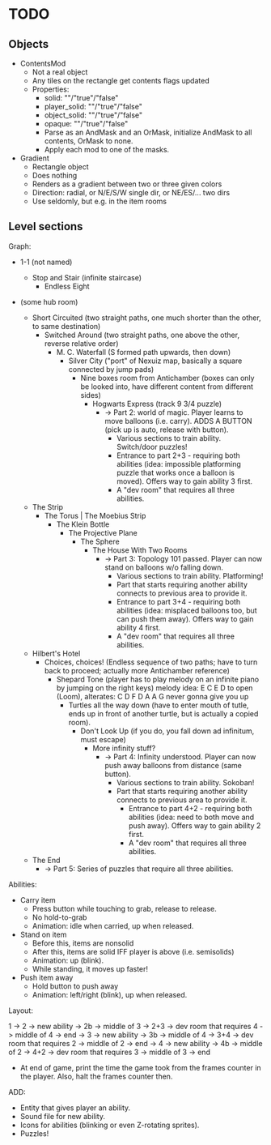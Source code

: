 # TODO

## Objects

* ContentsMod
  * Not a real object
  * Any tiles on the rectangle get contents flags updated
  * Properties:
    * solid: ""/"true"/"false"
    * player_solid: ""/"true"/"false"
    * object_solid: ""/"true"/"false"
    * opaque: ""/"true"/"false"
    * Parse as an AndMask and an OrMask, initialize AndMask to all contents, OrMask to none.
    * Apply each mod to one of the masks.
* Gradient
  * Rectangle object
  * Does nothing
  * Renders as a gradient between two or three given colors
  * Direction: radial, or N/E/S/W single dir, or NE/ES/... two dirs
  * Use seldomly, but e.g. in the item rooms

## Level sections

Graph:

* 1-1 (not named)
  * Stop and Stair (infinite staircase)
    * Endless Eight

* (some hub room)
  * Short Circuited (two straight paths, one much shorter than the other, to same destination)
    * Switched Around (two straight paths, one above the other, reverse relative order)
      * M. C. Waterfall (S formed path upwards, then down)
        * Silver City ("port" of Nexuiz map, basically a square connected by jump pads)
          * Nine boxes room from Antichamber (boxes can only be looked into, have different content from different sides)
            * Hogwarts Express (track 9 3/4 puzzle)
              * -> Part 2: world of magic. Player learns to move balloons (i.e. carry). ADDS A BUTTON (pick up is auto, release with button).
                * Various sections to train ability. Switch/door puzzles!
                * Entrance to part 2+3 - requiring both abilities (idea: impossible platforming puzzle that works once a balloon is moved). Offers way to gain ability 3 first.
                * A "dev room" that requires all three abilities.
  * The Strip
    * The Torus | The Moebius Strip
      * The Klein Bottle
        * The Projective Plane
          * The Sphere
            * The House With Two Rooms
              * -> Part 3: Topology 101 passed. Player can now stand on balloons w/o falling down.
                * Various sections to train ability. Platforming!
                * Part that starts requiring another ability connects to previous area to provide it.
                * Entrance to part 3+4 - requiring both abilities (idea: misplaced balloons too, but can push them away). Offers way to gain ability 4 first.
                * A "dev room" that requires all three abilities.
  * Hilbert's Hotel
    * Choices, choices! (Endless sequence of two paths; have to turn back to proceed; actually more Antichamber reference)
      * Shepard Tone (player has to play melody on an infinite piano by jumping on the right keys) melody idea: E C E D to open (Loom), alterates: C D F D A A G never gonna give you up
        * Turtles all the way down (have to enter mouth of tutle, ends up in front of another turtle, but is actually a copied room).
          * Don't Look Up (if you do, you fall down ad infinitum, must escape)
            * More infinity stuff?
              * -> Part 4: Infinity understood. Player can now push away balloons from distance (same button).
                * Various sections to train ability. Sokoban!
                * Part that starts requiring another ability connects to previous area to provide it.
                  * Entrance to part 4+2 - requiring both abilities (idea: need to both move and push away). Offers way to gain ability 2 first.
                  * A "dev room" that requires all three abilities.
  * The End
    * -> Part 5: Series of puzzles that require all three abilities.

Abilities:
- Carry item
  - Press button while touching to grab, release to release.
  - No hold-to-grab
  - Animation: idle when carried, up when released.
- Stand on item
  - Before this, items are nonsolid
  - After this, items are solid IFF player is above (i.e. semisolids)
  - Animation: up (blink).
  - While standing, it moves up faster!
- Push item away
  - Hold button to push away
  - Animation: left/right (blink), up when released.

Layout:

1
-> 2
   -> new ability
   -> 2b
      -> middle of 3
      -> 2+3
         -> dev room that requires 4
         -> middle of 4
         -> end
-> 3
   -> new ability
   -> 3b
      -> middle of 4
      -> 3+4
         -> dev room that requires 2
         -> middle of 2
         -> end
-> 4
   -> new ability
   -> 4b
      -> middle of 2
      -> 4+2
         -> dev room that requires 3
         -> middle of 3
         -> end


* At end of game, print the time the game took from the frames counter in the player. Also, halt the frames counter then.

ADD:
- Entity that gives player an ability.
- Sound file for new ability.
- Icons for abilities (blinking or even Z-rotating sprites).
- Puzzles!
